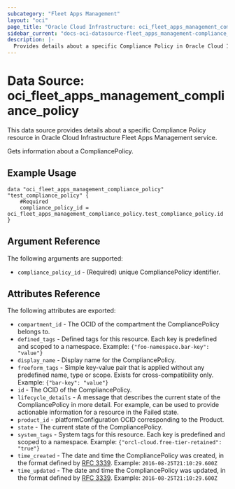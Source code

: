 ```yaml
---
subcategory: "Fleet Apps Management"
layout: "oci"
page_title: "Oracle Cloud Infrastructure: oci_fleet_apps_management_compliance_policy"
sidebar_current: "docs-oci-datasource-fleet_apps_management-compliance_policy"
description: |-
  Provides details about a specific Compliance Policy in Oracle Cloud Infrastructure Fleet Apps Management service
---
```


# Data Source: oci_fleet_apps_management_compliance_policy
This data source provides details about a specific Compliance Policy resource in Oracle Cloud Infrastructure Fleet Apps Management service.

Gets information about a CompliancePolicy.

## Example Usage

```hcl
data "oci_fleet_apps_management_compliance_policy" "test_compliance_policy" {
	#Required
	compliance_policy_id = oci_fleet_apps_management_compliance_policy.test_compliance_policy.id
}
```

## Argument Reference

The following arguments are supported:

* `compliance_policy_id` - (Required) unique CompliancePolicy identifier.


## Attributes Reference

The following attributes are exported:

* `compartment_id` - The OCID of the compartment the CompliancePolicy belongs to.
* `defined_tags` - Defined tags for this resource. Each key is predefined and scoped to a namespace. Example: `{"foo-namespace.bar-key": "value"}` 
* `display_name` - Display name for the CompliancePolicy.
* `freeform_tags` - Simple key-value pair that is applied without any predefined name, type or scope. Exists for cross-compatibility only. Example: `{"bar-key": "value"}` 
* `id` - The OCID of the CompliancePolicy.
* `lifecycle_details` - A message that describes the current state of the CompliancePolicy in more detail. For example, can be used to provide actionable information for a resource in the Failed state. 
* `product_id` - platformConfiguration OCID corresponding to the Product.
* `state` - The current state of the CompliancePolicy.
* `system_tags` - System tags for this resource. Each key is predefined and scoped to a namespace. Example: `{"orcl-cloud.free-tier-retained": "true"}` 
* `time_created` - The date and time the CompliancePolicy was created, in the format defined by [RFC 3339](https://tools.ietf.org/html/rfc3339).  Example: `2016-08-25T21:10:29.600Z` 
* `time_updated` - The date and time the CompliancePolicy was updated, in the format defined by [RFC 3339](https://tools.ietf.org/html/rfc3339).  Example: `2016-08-25T21:10:29.600Z` 

